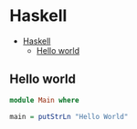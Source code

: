 # Haskell

<!--ts-->
* [Haskell](hasekll.md#haskell)
   * [Hello world](hasekll.md#hello-world)

<!-- Added by: runner, at: Tue Jun 15 07:56:15 UTC 2021 -->

<!--te-->

## Hello world
```haskell
module Main where

main = putStrLn "Hello World"
```
